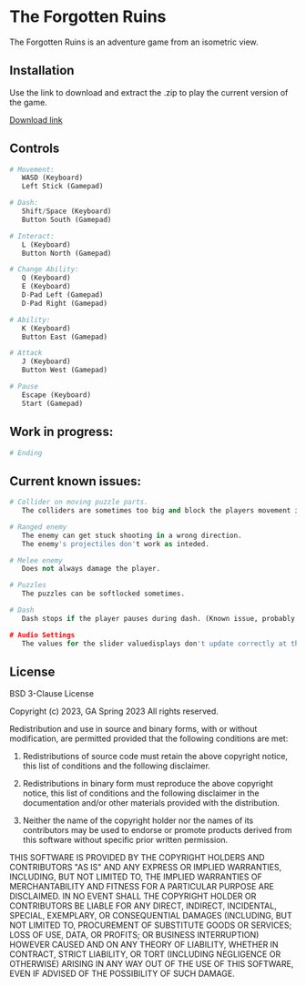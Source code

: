 # The Forgotten Ruins

The Forgotten Ruins is an adventure game from an isometric view.

## Installation

Use the link to download and extract the .zip to play the current version of the game.

[Download link](https://tuni-my.sharepoint.com/:u:/g/personal/tomi_sepanmaa_tuni_fi/EcIIPKg2wC9GoDvg4IcC8MUB_0X1Pu8-ZvPlxatMNdSZrw?e=5VWYpn)

## Controls

```python
# Movement:
   WASD (Keyboard)
   Left Stick (Gamepad)

# Dash:
   Shift/Space (Keyboard)
   Button South (Gamepad)

# Interact:
   L (Keyboard)
   Button North (Gamepad)

# Change Ability:
   Q (Keyboard)
   E (Keyboard)
   D-Pad Left (Gamepad)
   D-Pad Right (Gamepad)

# Ability:
   K (Keyboard)
   Button East (Gamepad)

# Attack
   J (Keyboard)
   Button West (Gamepad)

# Pause
   Escape (Keyboard)
   Start (Gamepad)

```

## Work in progress:

```python
# Ending
```

## Current known issues:

```python
# Collider on moving puzzle parts.
   The colliders are sometimes too big and block the players movement in an annoying manner.

# Ranged enemy
   The enemy can get stuck shooting in a wrong direction.
   The enemy's projectiles don't work as inteded.

# Melee enemy
   Does not always damage the player.

# Puzzles
   The puzzles can be softlocked sometimes.

# Dash
   Dash stops if the player pauses during dash. (Known issue, probably won't have time to figure it out)

# Audio Settings
   The values for the slider valuedisplays don't update correctly at the start of the game.
```

## License

BSD 3-Clause License

Copyright (c) 2023, GA Spring 2023
All rights reserved.

Redistribution and use in source and binary forms, with or without
modification, are permitted provided that the following conditions are met:

1. Redistributions of source code must retain the above copyright notice, this
   list of conditions and the following disclaimer.

2. Redistributions in binary form must reproduce the above copyright notice,
   this list of conditions and the following disclaimer in the documentation
   and/or other materials provided with the distribution.

3. Neither the name of the copyright holder nor the names of its
   contributors may be used to endorse or promote products derived from
   this software without specific prior written permission.

THIS SOFTWARE IS PROVIDED BY THE COPYRIGHT HOLDERS AND CONTRIBUTORS "AS IS"
AND ANY EXPRESS OR IMPLIED WARRANTIES, INCLUDING, BUT NOT LIMITED TO, THE
IMPLIED WARRANTIES OF MERCHANTABILITY AND FITNESS FOR A PARTICULAR PURPOSE ARE
DISCLAIMED. IN NO EVENT SHALL THE COPYRIGHT HOLDER OR CONTRIBUTORS BE LIABLE
FOR ANY DIRECT, INDIRECT, INCIDENTAL, SPECIAL, EXEMPLARY, OR CONSEQUENTIAL
DAMAGES (INCLUDING, BUT NOT LIMITED TO, PROCUREMENT OF SUBSTITUTE GOODS OR
SERVICES; LOSS OF USE, DATA, OR PROFITS; OR BUSINESS INTERRUPTION) HOWEVER
CAUSED AND ON ANY THEORY OF LIABILITY, WHETHER IN CONTRACT, STRICT LIABILITY,
OR TORT (INCLUDING NEGLIGENCE OR OTHERWISE) ARISING IN ANY WAY OUT OF THE USE
OF THIS SOFTWARE, EVEN IF ADVISED OF THE POSSIBILITY OF SUCH DAMAGE.